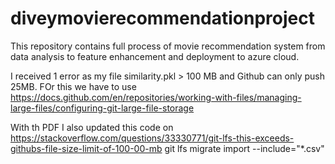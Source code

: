 # diveymovierecommendationproject
This repository contains full process of movie recommendation system from data analysis to feature enhancement and deployment to azure cloud.

I received 1 error as my file similarity.pkl > 100 MB and Github can only push 25MB.
FOr this we have to use https://docs.github.com/en/repositories/working-with-files/managing-large-files/configuring-git-large-file-storage

With th PDF I also updated this code on
https://stackoverflow.com/questions/33330771/git-lfs-this-exceeds-githubs-file-size-limit-of-100-00-mb
git lfs migrate import --include="*.csv"
